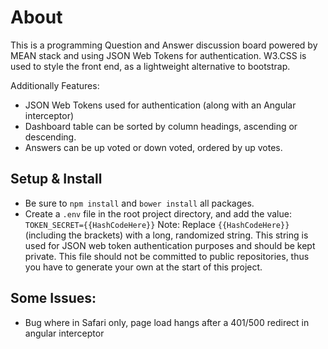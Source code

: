 # About
This is a programming Question and Answer discussion board powered by MEAN stack and using JSON Web Tokens for authentication. W3.CSS is used to style the front end, as a lightweight alternative to bootstrap.

Additionally Features:
- JSON Web Tokens used for authentication (along with an Angular interceptor)
- Dashboard table can be sorted by column headings, ascending or descending.
- Answers can be up voted or down voted, ordered by up votes.

## Setup & Install
- Be sure to `npm install` and `bower install` all packages.
- Create a `.env` file in the root project directory, and add the value:
	`TOKEN_SECRET={{HashCodeHere}}`
	Note: Replace `{{HashCodeHere}}` (including the brackets) with a long, randomized string. This string is used for JSON web token authentication purposes and should be kept private. This file should not be committed to public repositories, thus you have to generate your own at the start of this project.


## Some Issues:
- Bug where in Safari only, page load hangs after a 401/500 redirect in angular interceptor

